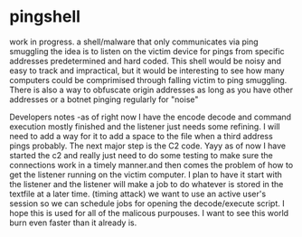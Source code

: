 # pingshell
work in progress. a shell/malware that only communicates via ping smuggling
the idea is to listen on the victim device for pings from specific addresses predetermined and hard coded. This shell would be noisy and easy to track and impractical, but it would be interesting to see how many computers could be comprimised through falling victim to ping smuggling. There is also a way to obfuscate origin addresses as long as you have other addresses or a botnet pinging regularly for "noise"

Developers notes
-as of right now I have the encode decode and command execution mostly finished and the listener just needs some refining. I will need to add a way for it to add a space to the file when a third address pings probably. The next major step is the C2 code.
Yayy as of now I have started the c2 and really just need to do some testing to make sure the connections work in a timely manner.and then comes the problem of how to get the listener running on the victim computer. I plan to have it start with the listener and the listener will make a job to do whatever is stored in the textfile at a later time. (timing attack) we want to use an active user's session so we can schedule jobs for opening the decode/execute script. I hope this is used for all of the malicous purpouses. I want to see this world burn even faster than it already is. 
